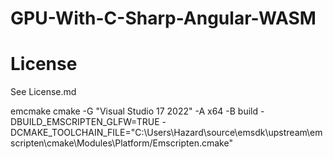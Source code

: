 # GPU-With-C-Sharp-Angular-WASM

# License

See License.md


emcmake cmake -G "Visual Studio 17 2022" -A x64 -B build -DBUILD_EMSCRIPTEN_GLFW=TRUE -DCMAKE_TOOLCHAIN_FILE="C:\Users\Hazard\source\emsdk\upstream\emscripten\cmake\Modules\Platform/Emscripten.cmake"